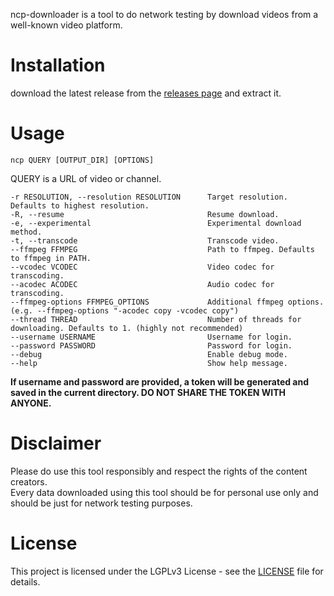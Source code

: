 ncp-downloader is a tool to do network testing by download videos from a well-known video platform. 

# Installation
download the latest release from the [releases page](https://github.com/sakkyoi/ncp-downloader/releases/latest) and extract it.

# Usage
`ncp QUERY [OUTPUT_DIR] [OPTIONS]`

QUERY is a URL of video or channel.

```
-r RESOLUTION, --resolution RESOLUTION      Target resolution. Defaults to highest resolution.
-R, --resume                                Resume download.
-e, --experimental                          Experimental download method.
-t, --transcode                             Transcode video.
--ffmpeg FFMPEG                             Path to ffmpeg. Defaults to ffmpeg in PATH.
--vcodec VCODEC                             Video codec for transcoding.
--acodec ACODEC                             Audio codec for transcoding.
--ffmpeg-options FFMPEG_OPTIONS             Additional ffmpeg options. (e.g. --ffmpeg-options "-acodec copy -vcodec copy")
--thread THREAD                             Number of threads for downloading. Defaults to 1. (highly not recommended)
--username USERNAME                         Username for login.
--password PASSWORD                         Password for login.
--debug                                     Enable debug mode.
--help                                      Show help message.
```
**If username and password are provided, a token will be generated and saved in the current directory. 
DO NOT SHARE THE TOKEN WITH ANYONE.**

# Disclaimer
Please do use this tool responsibly and respect the rights of the content creators.<br>
Every data downloaded using this tool should be for personal use only and should be just for network testing purposes.

# License
This project is licensed under the LGPLv3 License - see the [LICENSE](LICENSE) file for details.